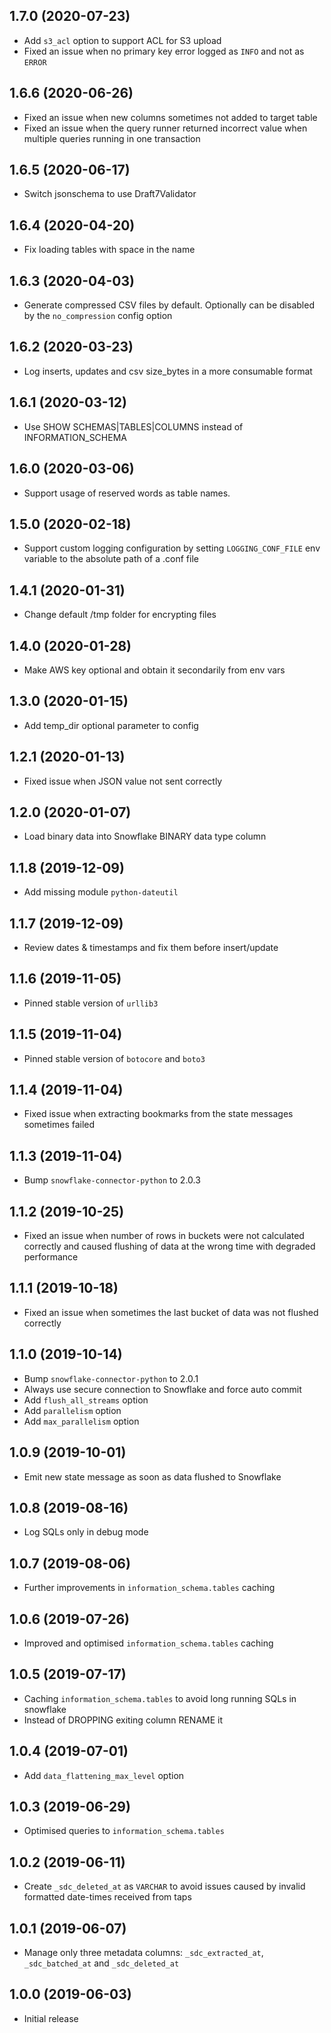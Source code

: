 1.7.0 (2020-07-23)
-------------------

- Add `s3_acl` option to support ACL for S3 upload
- Fixed an issue when no primary key error logged as `INFO` and not as `ERROR`

1.6.6 (2020-06-26)
-------------------

- Fixed an issue when new columns sometimes not added to target table
- Fixed an issue when the query runner returned incorrect value when multiple queries running in one transaction

1.6.5 (2020-06-17)
-------------------

- Switch jsonschema to use Draft7Validator

1.6.4 (2020-04-20)
-------------------

- Fix loading tables with space in the name

1.6.3 (2020-04-03)
-------------------

- Generate compressed CSV files by default. Optionally can be disabled by the `no_compression` config option

1.6.2 (2020-03-23)
-------------------

- Log inserts, updates and csv size_bytes in a more consumable format

1.6.1 (2020-03-12)
-------------------

- Use SHOW SCHEMAS|TABLES|COLUMNS instead of INFORMATION_SCHEMA

1.6.0 (2020-03-06)
-------------------

- Support usage of reserved words as table names.

1.5.0 (2020-02-18)
-------------------

- Support custom logging configuration by setting `LOGGING_CONF_FILE` env variable to the absolute path of a .conf file

1.4.1 (2020-01-31)
-------------------

- Change default /tmp folder for encrypting files

1.4.0 (2020-01-28)
-------------------

- Make AWS key optional and obtain it secondarily from env vars

1.3.0 (2020-01-15)
-------------------

- Add temp_dir optional parameter to config

1.2.1 (2020-01-13)
-------------------

- Fixed issue when JSON value not sent correctly

1.2.0 (2020-01-07)
-------------------

- Load binary data into Snowflake BINARY data type column

1.1.8 (2019-12-09)
-------------------

- Add missing module `python-dateutil`

1.1.7 (2019-12-09)
-------------------

- Review dates & timestamps and fix them before insert/update

1.1.6 (2019-11-05)
-------------------

- Pinned stable version of `urllib3`

1.1.5 (2019-11-04)
-------------------

- Pinned stable version of `botocore` and `boto3`

1.1.4 (2019-11-04)
-------------------

- Fixed issue when extracting bookmarks from the state messages sometimes failed
 
1.1.3 (2019-11-04)
-------------------

- Bump `snowflake-connector-python` to 2.0.3

1.1.2 (2019-10-25)
-------------------

- Fixed an issue when number of rows in buckets were not calculated correctly and caused flushing of data at the wrong time with degraded performance
 
1.1.1 (2019-10-18)
-------------------

- Fixed an issue when sometimes the last bucket of data was not flushed correctly 

1.1.0 (2019-10-14)
-------------------

- Bump `snowflake-connector-python` to 2.0.1
- Always use secure connection to Snowflake and force auto commit
- Add `flush_all_streams` option
- Add `parallelism` option
- Add `max_parallelism` option

1.0.9 (2019-10-01)
-------------------

- Emit new state message as soon as data flushed to Snowflake

1.0.8 (2019-08-16)
-------------------

- Log SQLs only in debug mode

1.0.7 (2019-08-06)
-------------------

- Further improvements in `information_schema.tables` caching

1.0.6 (2019-07-26)
-------------------

- Improved and optimised `information_schema.tables` caching

1.0.5 (2019-07-17)
-------------------

- Caching `information_schema.tables` to avoid long running SQLs in snowflake
- Instead of DROPPING exiting column RENAME it

1.0.4 (2019-07-01)
-------------------

- Add `data_flattening_max_level` option

1.0.3 (2019-06-29)
-------------------

- Optimised queries to `information_schema.tables`

1.0.2 (2019-06-11)
-------------------

- Create `_sdc_deleted_at` as `VARCHAR` to avoid issues caused by invalid formatted date-times received from taps

1.0.1 (2019-06-07)
-------------------

- Manage only three metadata columns: `_sdc_extracted_at`, `_sdc_batched_at` and `_sdc_deleted_at`

1.0.0 (2019-06-03)
-------------------

- Initial release
